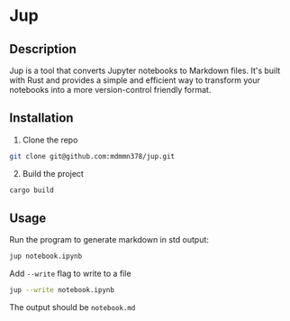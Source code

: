 # Jup

## Description

Jup is a tool that converts Jupyter notebooks to Markdown files. It's built with Rust and provides a simple and efficient way to transform your notebooks into a more version-control friendly format.

## Installation

1. Clone the repo

```sh
git clone git@github.com:mdmmn378/jup.git
```

2. Build the project

```sh
cargo build
```

## Usage

Run the program to generate markdown in std output:

```sh
jup notebook.ipynb
```

Add `--write` flag to write to a file

```sh
jup --write notebook.ipynb
```

The output should be `notebook.md`
